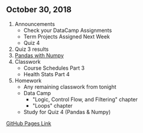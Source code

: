 ## October 30, 2018
1. Announcements
    - Check your DataCamp Assignments
    - Term Projects Assigned Next Week
    - Quiz 4
2. Quiz 3 results
3. [Pandas with Numpy](../Slides/L7_Using_Pandas_and_Numpy.slides.html)
4. Classwork
   - Course Schedules Part 3
   - Health Stats Part 4
7. Homework
   - Any remaining classwork from tonight
   - Data Camp
       - "Logic, Control Flow, and Filtering" chapter
       - "Loops" chapter
   - Study for Quiz 4 (Pandas & Numpy)
   
[GitHub Pages Link](https://christopherhuntley.github.io/ba505-docs/Agenda/)